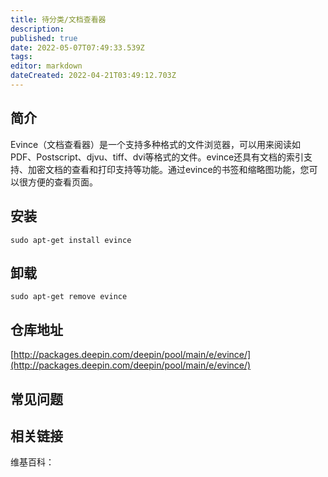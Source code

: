 ```yaml
---
title: 待分类/文档查看器
description: 
published: true
date: 2022-05-07T07:49:33.539Z
tags: 
editor: markdown
dateCreated: 2022-04-21T03:49:12.703Z
---
```


## 简介

Evince（文档查看器）是一个支持多种格式的文件浏览器，可以用来阅读如PDF、Postscript、djvu、tiff、dvi等格式的文件。evince还具有文档的索引支持、加密文档的查看和打印支持等功能。通过evince的书签和缩略图功能，您可以很方便的查看页面。

## 安装

`sudo apt-get install evince`

## 卸载

`sudo apt-get remove evince`

## 仓库地址

[http://packages.deepin.com/deepin/pool/main/e/evince/](http://packages.deepin.com/deepin/pool/main/e/evince/)

## 常见问题

## 相关链接

维基百科：
